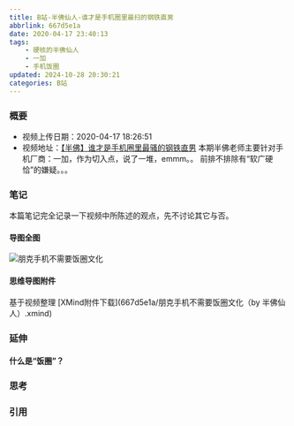 ```yaml
---
title: B站-半佛仙人-谁才是手机圈里最扫的钢铁直男
abbrlink: 667d5e1a
date: 2020-04-17 23:40:13
tags:
    - 硬核的半佛仙人
    - 一加
    - 手机饭圈
updated: 2024-10-28 20:30:21categories: B站
---
```


### 概要
- 视频上传日期：2020-04-17 18:26:51
- 视频地址：[【半佛】谁才是手机圈里最骚的钢铁直男](https://www.bilibili.com/video/BV1jK411j7dV)
本期半佛老师主要针对手机厂商：一加，作为切入点，说了一堆，emmm。。
前排不排除有“软广硬恰”的嫌疑。。。
<!-- more -->

### 笔记
本篇笔记完全记录一下视频中所陈述的观点，先不讨论其它与否。
#### 导图全图
![朋克手机不需要饭圈文化](667d5e1a/朋克手机不需要饭圈文化.jpg)
#### 思维导图附件
基于视频整理
[XMind附件下载](667d5e1a/朋克手机不需要饭圈文化（by 半佛仙人）.xmind)

### 延伸
#### 什么是“饭圈”？

### 思考

### 引用